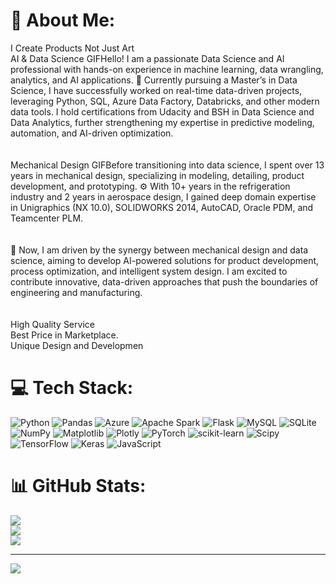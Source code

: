 
# 💫 About Me:
I Create Products Not Just Art<br>AI & Data Science GIFHello! I am a passionate Data Science and AI professional with hands-on experience in machine learning, data wrangling, analytics, and AI applications. 🎯 Currently pursuing a Master’s in Data Science, I have successfully worked on real-time data-driven projects, leveraging Python, SQL, Azure Data Factory, Databricks, and other modern data tools. I hold certifications from Udacity and BSH in Data Science and Data Analytics, further strengthening my expertise in predictive modeling, automation, and AI-driven optimization.<br><br><br>Mechanical Design GIFBefore transitioning into data science, I spent over 13 years in mechanical design, specializing in modeling, detailing, product development, and prototyping. ⚙️ With 10+ years in the refrigeration industry and 2 years in aerospace design, I gained deep domain expertise in Unigraphics (NX 10.0), SOLIDWORKS 2014, AutoCAD, Oracle PDM, and Teamcenter PLM.<br><br><br>🚀 Now, I am driven by the synergy between mechanical design and data science, aiming to develop AI-powered solutions for product development, process optimization, and intelligent system design. I am excited to contribute innovative, data-driven approaches that push the boundaries of engineering and manufacturing.<br><br><br>High Quality Service<br>Best Price in Marketplace.<br>Unique Design and Developmen


# 💻 Tech Stack:
![Python](https://img.shields.io/badge/python-3670A0?style=for-the-badge&logo=python&logoColor=ffdd54) ![Pandas](https://img.shields.io/badge/pandas-%23150458.svg?style=for-the-badge&logo=pandas&logoColor=white) ![Azure](https://img.shields.io/badge/azure-%230072C6.svg?style=for-the-badge&logo=microsoftazure&logoColor=white) ![Apache Spark](https://img.shields.io/badge/Apache%20Spark-FDEE21?style=for-the-badge&logo=apachespark&logoColor=black) ![Flask](https://img.shields.io/badge/flask-%23000.svg?style=for-the-badge&logo=flask&logoColor=white) ![MySQL](https://img.shields.io/badge/mysql-4479A1.svg?style=for-the-badge&logo=mysql&logoColor=white) ![SQLite](https://img.shields.io/badge/sqlite-%2307405e.svg?style=for-the-badge&logo=sqlite&logoColor=white) ![NumPy](https://img.shields.io/badge/numpy-%23013243.svg?style=for-the-badge&logo=numpy&logoColor=white) ![Matplotlib](https://img.shields.io/badge/Matplotlib-%23ffffff.svg?style=for-the-badge&logo=Matplotlib&logoColor=black) ![Plotly](https://img.shields.io/badge/Plotly-%233F4F75.svg?style=for-the-badge&logo=plotly&logoColor=white) ![PyTorch](https://img.shields.io/badge/PyTorch-%23EE4C2C.svg?style=for-the-badge&logo=PyTorch&logoColor=white) ![scikit-learn](https://img.shields.io/badge/scikit--learn-%23F7931E.svg?style=for-the-badge&logo=scikit-learn&logoColor=white) ![Scipy](https://img.shields.io/badge/SciPy-%230C55A5.svg?style=for-the-badge&logo=scipy&logoColor=%white) ![TensorFlow](https://img.shields.io/badge/TensorFlow-%23FF6F00.svg?style=for-the-badge&logo=TensorFlow&logoColor=white) ![Keras](https://img.shields.io/badge/Keras-%23D00000.svg?style=for-the-badge&logo=Keras&logoColor=white) ![JavaScript](https://img.shields.io/badge/javascript-%23323330.svg?style=for-the-badge&logo=javascript&logoColor=%23F7DF1E)
# 📊 GitHub Stats:
![](https://github-readme-stats.vercel.app/api?username=msmohankumar&theme=dark&hide_border=false&include_all_commits=false&count_private=false)<br/>
![](https://nirzak-streak-stats.vercel.app/?user=msmohankumar&theme=dark&hide_border=false)<br/>
![](https://github-readme-stats.vercel.app/api/top-langs/?username=msmohankumar&theme=dark&hide_border=false&include_all_commits=false&count_private=false&layout=compact)

---
[![](https://visitcount.itsvg.in/api?id=msmohankumar&icon=0&color=0)](https://visitcount.itsvg.in)

<!-- Proudly created with GPRM ( https://gprm.itsvg.in ) -->
